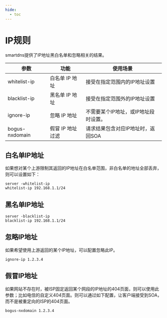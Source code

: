 ```yaml
---
hide:
  - toc
---
```


# IP规则

smartdns提供了IP地址黑白名单和忽略相关的结果。

|参数|功能|使用场景|
|---|---|---|
|whitelist-ip|白名单 IP 地址|接受在指定范围内的IP地址设置
|blacklist-ip|黑名单 IP 地址|接受在指定范围外的IP地址设置
|ignore-ip|忽略 IP 地址|不需要某个IP地址，或IP地址段时设置。
|bogus-nxdomain|假冒 IP 地址过滤|请求结果包含对应IP地址时，返回SOA

## 白名单IP地址

如果想对某个上游限制其返回的IP地址在白名单范围，非白名单的地址全部丢弃，则可以设置如下：

```shell
server -whitelist-ip
whitelist-ip 192.168.1.1/24
```

## 黑名单IP地址

```shell
server -blacklist-ip
blacklist-ip 192.168.1.1/24
```

## 忽略IP地址

如果希望使用上游返回的某个IP地址，可以配置忽略此IP。

```shell
ignore-ip 1.2.3.4
```

## 假冒IP地址

如果网站不存在时，被ISP固定返回某个网段的IP地址的404页面，则可以使用此参数；比如电信的自定义404页面。则可以通过如下配置，让客户端接受到SOA，而不是被重定向的ISP的404页面。

```shell
bogus-nxdomain 1.2.3.4
```
